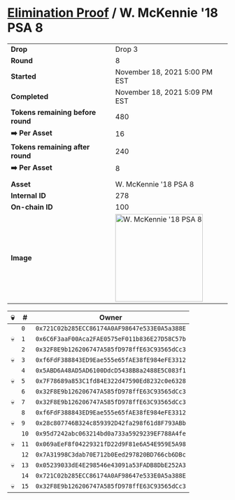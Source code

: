 # [Elimination Proof](./readme.md) / W. McKennie &#039;18 PSA 8

|||
|---|---|
| **Drop** | Drop 3 |
| **Round** | 8 |
| **Started** | November 18, 2021 5:00 PM EST |
| **Completed** | November 18, 2021 5:09 PM EST |
| **Tokens remaining before round** | 480 |
| **➡️ Per Asset** | 16 |
| **Tokens remaining after round** | 240 |
| **➡️ Per Asset** | 8 |
| | |
| **Asset** | W. McKennie &#039;18 PSA 8 |
| **Internal ID** | 278 |
| **On-chain ID** | 100 |
| **Image** | <img src="https://tcdn.blokpax.com/94d9199b-dc38-4092-922d-f418ca88d6a7/1763ec042548bba499f1579342ea431953d4d8846822b2926524d66d3583d90f.jpg" height="200" alt="W. McKennie &#039;18 PSA 8" /> |


| 💀 | # | Owner |
| --- | --- | --- |
|  | `0` | `0x721C02b285ECC86174A0AF98647e533E0A5a388E` |
| 💀 | `1` | `0x6C6F3aaF00Aca2FAE0575eF011b836E27D58C57b` |
|  | `2` | `0x32F8E9b126206747A585fD978ffE63C93565dCc3` |
| 💀 | `3` | `0xf6FdF388843ED9Eae555e65fAE38fE984eFE3312` |
|  | `4` | `0x5ABD6A48AD5AD6100DdcD5438B8a2488E5C083f1` |
| 💀 | `5` | `0x7F78689a853C1fd84E322d47590Ed8232c0e6328` |
|  | `6` | `0x32F8E9b126206747A585fD978ffE63C93565dCc3` |
| 💀 | `7` | `0x32F8E9b126206747A585fD978ffE63C93565dCc3` |
|  | `8` | `0xf6FdF388843ED9Eae555e65fAE38fE984eFE3312` |
| 💀 | `9` | `0x28c807746B324c859392D42fa298f61d8F793ABb` |
|  | `10` | `0x95d7242abc063214bd0a733a5929239EF788A4fe` |
| 💀 | `11` | `0x069aEeF8f04229321fD22d9F81e6A54E959E5A98` |
|  | `12` | `0x7A31998C3dab70E712b0Eed297820BD766cb6DBc` |
| 💀 | `13` | `0x05239033dE4E298546e43091a53FADB8DbE252A3` |
|  | `14` | `0x721C02b285ECC86174A0AF98647e533E0A5a388E` |
| 💀 | `15` | `0x32F8E9b126206747A585fD978ffE63C93565dCc3` |
